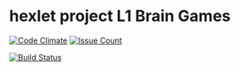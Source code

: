 # hexlet project L1 Brain Games

[![Code Climate](https://codeclimate.com/github/guar47/js_l1_brain_games-s12/badges/gpa.svg)](https://codeclimate.com/github/guar47/js_l1_brain_games-s12)
[![Issue Count](https://codeclimate.com/github/guar47/js_l1_brain_games-s12/badges/issue_count.svg)](https://codeclimate.com/github/guar47/js_l1_brain_games-s12)

[![Build Status](https://travis-ci.org/guar47/js_l1_brain_games-s12.svg?branch=master)](https://travis-ci.org/guar47/js_l1_brain_games-s12)
